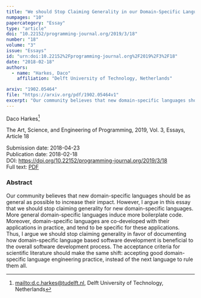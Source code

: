 ```yaml
---
title: "We should Stop Claiming Generality in our Domain-Specific Language Papers"
numpages: "10"
papercategory: "Essay"
type: "article"
doi: "10.22152/programming-journal.org/2019/3/18"
number: "18"
volume: "3"
issue: "Essays"
id: "urn:doi:10.22152%2Fprogramming-journal.org%2F2019%2F3%2F18"
date: "2018-02-18"
authors: 
  - name: "Harkes, Daco"
    affiliation: "Delft University of Technology, Netherlands"

arxiv: "1902.05464"
file: "https://arxiv.org/pdf/1902.05464v1"
excerpt: "Our community believes that new domain-specific languages should be as general as possible to increase their impact. However, I argue in this essay that we should stop claiming generality for new domain-specific languages. More general domain-specific languages induce more boilerplate code. Moreover, domain-specific languages are co-developed with their applications in practice, and tend to be specific for these applications. Thus, I argue we should stop claiming generality in favor of documenting how domain-specific language based software development is beneficial to the overall software development process. The acceptance criteria for scientific literature should make the same shift: accepting good domain-specific language engineering practice, instead of the next language to rule them all."
---
```

Daco Harkes[^1]

The Art, Science, and Engineering of Programming, 2019, Vol. 3, Essays, Article 18

Submission date: 2018-04-23  
Publication date: 2018-02-18  
DOI: <https://doi.org/10.22152/programming-journal.org/2019/3/18>  
Full text: [PDF](https://arxiv.org/pdf/1902.05464v1)  


### Abstract
Our community believes that new domain-specific languages should be as general as possible to increase their impact. However, I argue in this essay that we should stop claiming generality for new domain-specific languages. More general domain-specific languages induce more boilerplate code. Moreover, domain-specific languages are co-developed with their applications in practice, and tend to be specific for these applications. Thus, I argue we should stop claiming generality in favor of documenting how domain-specific language based software development is beneficial to the overall software development process. The acceptance criteria for scientific literature should make the same shift: accepting good domain-specific language engineering practice, instead of the next language to rule them all.


[^1]: <mailto:d.c.harkes@tudelft.nl>, Delft University of Technology, Netherlands
